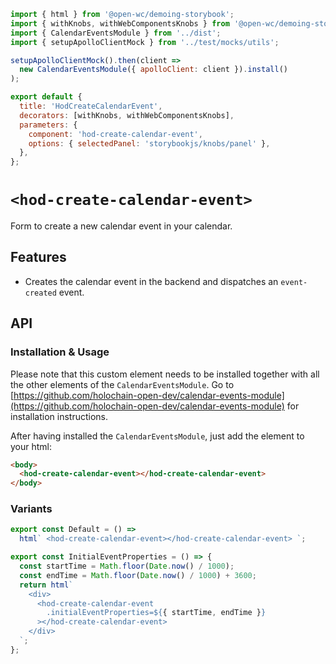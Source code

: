 ```js script
import { html } from '@open-wc/demoing-storybook';
import { withKnobs, withWebComponentsKnobs } from '@open-wc/demoing-storybook';
import { CalendarEventsModule } from '../dist';
import { setupApolloClientMock } from '../test/mocks/utils';

setupApolloClientMock().then(client =>
  new CalendarEventsModule({ apolloClient: client }).install()
);

export default {
  title: 'HodCreateCalendarEvent',
  decorators: [withKnobs, withWebComponentsKnobs],
  parameters: {
    component: 'hod-create-calendar-event',
    options: { selectedPanel: 'storybookjs/knobs/panel' },
  },
};
```

# `<hod-create-calendar-event>`

Form to create a new calendar event in your calendar.

## Features

- Creates the calendar event in the backend and dispatches an `event-created` event.

## API

<sb-props of="hod-create-calendar-event"></sb-props>

### Installation & Usage

Please note that this custom element needs to be installed together with all the other elements of the `CalendarEventsModule`. Go to [https://github.com/holochain-open-dev/calendar-events-module](https://github.com/holochain-open-dev/calendar-events-module) for installation instructions.

After having installed the `CalendarEventsModule`, just add the element to your html:

```html
<body>
  <hod-create-calendar-event></hod-create-calendar-event>
</body>
```

### Variants

```js preview-story
export const Default = () =>
  html` <hod-create-calendar-event></hod-create-calendar-event> `;
```

```js preview-story
export const InitialEventProperties = () => {
  const startTime = Math.floor(Date.now() / 1000);
  const endTime = Math.floor(Date.now() / 1000) + 3600;
  return html`
    <div>
      <hod-create-calendar-event
        .initialEventProperties=${{ startTime, endTime }}
      ></hod-create-calendar-event>
    </div>
  `;
};
```
